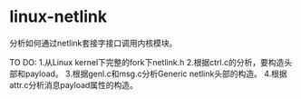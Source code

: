 # linux-netlink
分析如何通过netlink套接字接口调用内核模块。


TO DO:
1.从Linux kernel下完整的fork下netlink.h
2.根据ctrl.c的分析，要构造头部和payload。
3.根据genl.c和msg.c分析Generic netlink头部的构造。
4.根据attr.c分析消息payload属性的构造。
